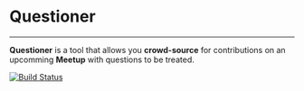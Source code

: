 # Questioner
____

 **Questioner** is a tool that allows you **crowd-source** for contributions on an upcomming **Meetup** with questions to be treated.

[![Build Status](https://travis-ci.com/swisskid95/Questioner.svg?branch=develop)](https://travis-ci.com/swisskid95/Questioner)
